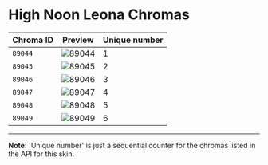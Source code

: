 # High Noon Leona Chromas

| Chroma ID | Preview | Unique number |
|---|---|---|
| `89044` | ![89044](https://raw.communitydragon.org/latest/plugins/rcp-be-lol-game-data/global/default/v1/champion-chroma-images/89/89044.png) | 1 |
| `89045` | ![89045](https://raw.communitydragon.org/latest/plugins/rcp-be-lol-game-data/global/default/v1/champion-chroma-images/89/89045.png) | 2 |
| `89046` | ![89046](https://raw.communitydragon.org/latest/plugins/rcp-be-lol-game-data/global/default/v1/champion-chroma-images/89/89046.png) | 3 |
| `89047` | ![89047](https://raw.communitydragon.org/latest/plugins/rcp-be-lol-game-data/global/default/v1/champion-chroma-images/89/89047.png) | 4 |
| `89048` | ![89048](https://raw.communitydragon.org/latest/plugins/rcp-be-lol-game-data/global/default/v1/champion-chroma-images/89/89048.png) | 5 |
| `89049` | ![89049](https://raw.communitydragon.org/latest/plugins/rcp-be-lol-game-data/global/default/v1/champion-chroma-images/89/89049.png) | 6 |

---

**Note:** 'Unique number' is just a sequential counter for the chromas listed in the API for this skin.